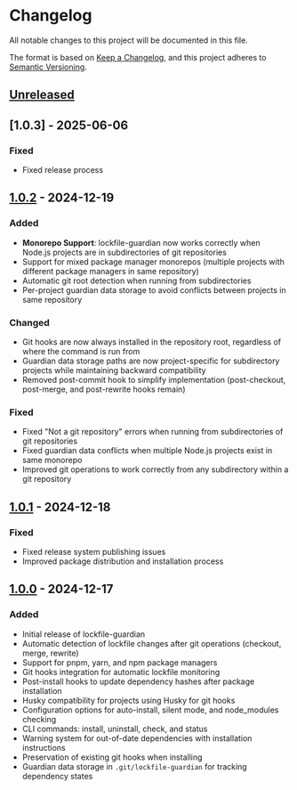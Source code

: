 # Changelog

All notable changes to this project will be documented in this file.

The format is based on [Keep a Changelog](https://keepachangelog.com/en/1.0.0/),
and this project adheres to [Semantic Versioning](https://semver.org/spec/v2.0.0.html).

## [Unreleased]

## [1.0.3] - 2025-06-06

### Fixed
- Fixed release process

## [1.0.2] - 2024-12-19

### Added
- **Monorepo Support**: lockfile-guardian now works correctly when Node.js projects are in subdirectories of git repositories
- Support for mixed package manager monorepos (multiple projects with different package managers in same repository)
- Automatic git root detection when running from subdirectories
- Per-project guardian data storage to avoid conflicts between projects in same repository

### Changed
- Git hooks are now always installed in the repository root, regardless of where the command is run from
- Guardian data storage paths are now project-specific for subdirectory projects while maintaining backward compatibility
- Removed post-commit hook to simplify implementation (post-checkout, post-merge, and post-rewrite hooks remain)

### Fixed
- Fixed "Not a git repository" errors when running from subdirectories of git repositories
- Fixed guardian data conflicts when multiple Node.js projects exist in same monorepo
- Improved git operations to work correctly from any subdirectory within a git repository

## [1.0.1] - 2024-12-18

### Fixed
- Fixed release system publishing issues
- Improved package distribution and installation process

## [1.0.0] - 2024-12-17

### Added
- Initial release of lockfile-guardian
- Automatic detection of lockfile changes after git operations (checkout, merge, rewrite)
- Support for pnpm, yarn, and npm package managers
- Git hooks integration for automatic lockfile monitoring
- Post-install hooks to update dependency hashes after package installation
- Husky compatibility for projects using Husky for git hooks
- Configuration options for auto-install, silent mode, and node_modules checking
- CLI commands: install, uninstall, check, and status
- Warning system for out-of-date dependencies with installation instructions
- Preservation of existing git hooks when installing
- Guardian data storage in `.git/lockfile-guardian` for tracking dependency states

[Unreleased]: https://github.com/your-username/lockfile-guardian/compare/v1.0.2...HEAD
[1.0.2]: https://github.com/your-username/lockfile-guardian/compare/v1.0.1...v1.0.2
[1.0.1]: https://github.com/your-username/lockfile-guardian/compare/v1.0.0...v1.0.1
[1.0.0]: https://github.com/your-username/lockfile-guardian/releases/tag/v1.0.0